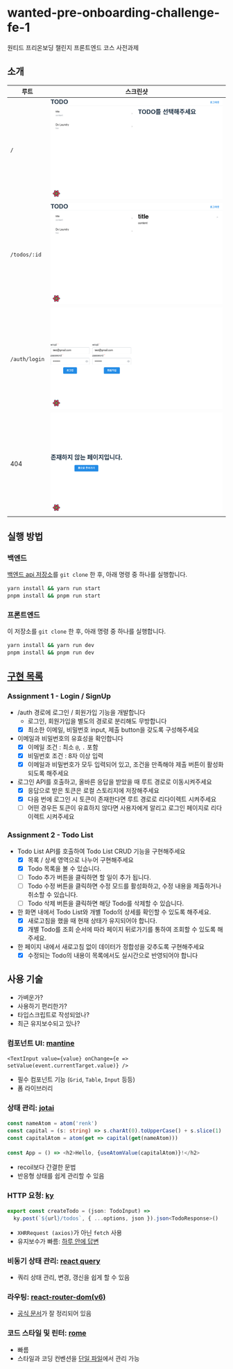 # wanted-pre-onboarding-challenge-fe-1

원티드 프리온보딩 챌린지 프론트엔드 코스 사전과제

## 소개

| 루트          |           스크린샷           |
| ------------- | :--------------------------: |
| `/`           |    ![](docs/img/root.png)    |
| `/todos/:id`  |  ![](docs/img/todos-id.png)  |
| `/auth/login` | ![](docs/img/auth-login.png) |
| 404           |    ![](docs/img/404.png)     |

## 실행 방법

### 백엔드

[백엔드 api 저장소][백엔드]를 `git clone` 한 후, 아래 명령 중 하나를 실행합니다.

```sh
yarn install && yarn run start
pnpm install && pnpm run start
```

[백엔드]: https://github.com/zerohyunkim/wanted-pre-onboarding-challenge-fe-1-api

### 프론트엔드

이 저장소를 `git clone` 한 후, 아래 명령 중 하나를 실행합니다.

```sh
yarn install && yarn run dev
pnpm install && pnpm run dev
```

## [구현 목록][구현 목록]

[구현 목록]: https://github.com/zerohyunkim/wanted-pre-onboarding-challenge-fe-1-api/blob/master/README.md#1-2-클라이언트-구현-과제-안내

### Assignment 1 - Login / SignUp

- /auth 경로에 로그인 / 회원가입 기능을 개발합니다
  - 로그인, 회원가입을 별도의 경로로 분리해도 무방합니다
  - [x] 최소한 이메일, 비밀번호 input, 제출 button을 갖도록 구성해주세요
- 이메일과 비밀번호의 유효성을 확인합니다
  - [x] 이메일 조건 : 최소 `@`, `.` 포함
  - [x] 비밀번호 조건 : 8자 이상 입력
  - [x] 이메일과 비밀번호가 모두 입력되어 있고, 조건을 만족해야 제출 버튼이 활성화 되도록 해주세요
- 로그인 API를 호출하고, 올바른 응답을 받았을 때 루트 경로로 이동시켜주세요
  - [x] 응답으로 받은 토큰은 로컬 스토리지에 저장해주세요
  - [x] 다음 번에 로그인 시 토큰이 존재한다면 루트 경로로 리다이렉트 시켜주세요
  - [ ] 어떤 경우든 토큰이 유효하지 않다면 사용자에게 알리고 로그인 페이지로 리다이렉트 시켜주세요

### Assignment 2 - Todo List

- Todo List API를 호출하여 Todo List CRUD 기능을 구현해주세요
  - [x] 목록 / 상세 영역으로 나누어 구현해주세요
  - [x] Todo 목록을 볼 수 있습니다.
  - [ ] Todo 추가 버튼을 클릭하면 할 일이 추가 됩니다.
  - [ ] Todo 수정 버튼을 클릭하면 수정 모드를 활성화하고, 수정 내용을 제출하거나 취소할 수 있습니다.
  - [ ] Todo 삭제 버튼을 클릭하면 해당 Todo를 삭제할 수 있습니다.
- 한 화면 내에서 Todo List와 개별 Todo의 상세를 확인할 수 있도록 해주세요.
  - [x] 새로고침을 했을 때 현재 상태가 유지되어야 합니다.
  - [x] 개별 Todo를 조회 순서에 따라 페이지 뒤로가기를 통하여 조회할 수 있도록 해주세요.
- 한 페이지 내에서 새로고침 없이 데이터가 정합성을 갖추도록 구현해주세요
  - [x] 수정되는 Todo의 내용이 목록에서도 실시간으로 반영되어야 합니다

## 사용 기술

- 가벼운가?
- 사용하기 편리한가?
- 타입스크립트로 작성되었나?
- 최근 유지보수되고 있나?

### 컴포넌트 UI: [mantine][mantine]

```tsx
<TextInput value={value} onChange={e => setValue(event.currentTarget.value)} />
```

- 필수 컴포넌트 기능 (`Grid`, `Table`, `Input` 등등)
- 폼 라이브러리

### 상태 관리: [jotai][jotai]

```ts
const nameAtom = atom('renk')
const capital = (s: string) => s.charAt(0).toUpperCase() + s.slice(1)
const capitalAtom = atom(get => capital(get(nameAtom)))

const App = () => <h2>Hello, {useAtomValue(capitalAtom)}!</h2>
```

- recoil보다 간결한 문법
- 반응형 상태를 쉽게 관리할 수 있음

### HTTP 요청: [ky][ky]

```ts
export const createTodo = (json: TodoInput) =>
  ky.post(`${url}/todos`, { ...options, json }).json<TodoResponse>()
```

- `XHRRequest (axios)`가 아닌 `fetch` 사용
- 유지보수가 빠름: [하루 안에 답변](https://github.com/sindresorhus/ky/issues/481#issue-1526642037)

### 비동기 상태 관리: [react query][react query]

- 쿼리 상태 관리, 변경, 갱신을 쉽게 할 수 있음

### 라우팅: [react-router-dom(v6)][react-router-dom(v6)]

- [공식 문서](https://reactrouter.com/en/main)가 잘 정리되어 있음

### 코드 스타일 및 린터: [rome][rome]

- 빠름
- 스타일과 코딩 컨벤션을 [단일 파일](rome.json)에서 관리 가능

[ky]: https://github.com/sindresorhus/ky
[jotai]: https://jotai.org
[react query]: https://tanstack.com/query/latest/docs/react/overview
[react-router-dom(v6)]: https://github.com/remix-run/react-router
[mantine]: https://mantine.dev
[rome]: https://rome.tools/
